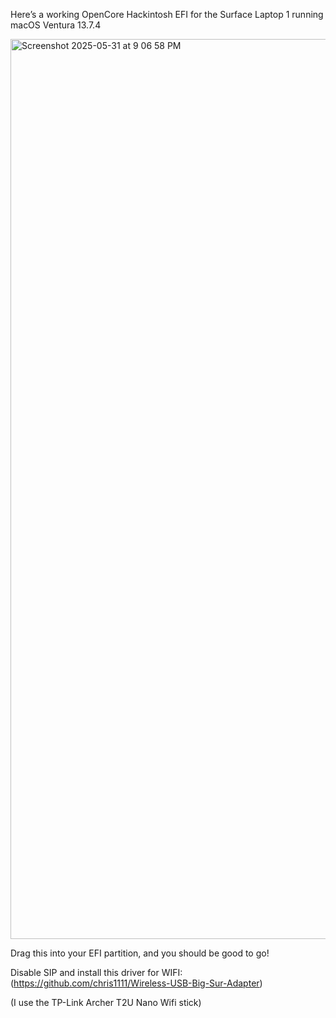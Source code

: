 Here’s a working OpenCore Hackintosh EFI for the Surface Laptop 1 running macOS Ventura 13.7.4

<img width="1440" alt="Screenshot 2025-05-31 at 9 06 58 PM" src="https://github.com/user-attachments/assets/10c6848f-416b-4d48-8d67-6e006efb20c1" />

Drag this into your EFI partition, and you should be good to go!

Disable SIP and install this driver for WIFI: (https://github.com/chris1111/Wireless-USB-Big-Sur-Adapter)

(I use the TP-Link Archer T2U Nano Wifi stick)
